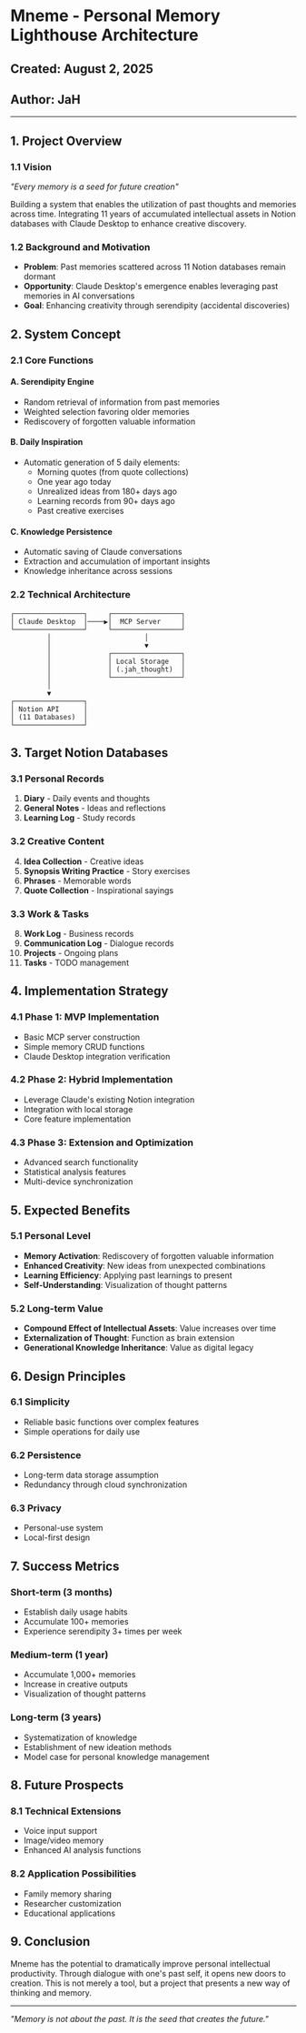 # Mneme - Personal Memory Lighthouse Architecture

## Created: August 2, 2025
## Author: JaH

---

## 1. Project Overview

### 1.1 Vision
*"Every memory is a seed for future creation"*

Building a system that enables the utilization of past thoughts and memories across time. Integrating 11 years of accumulated intellectual assets in Notion databases with Claude Desktop to enhance creative discovery.

### 1.2 Background and Motivation
- **Problem**: Past memories scattered across 11 Notion databases remain dormant
- **Opportunity**: Claude Desktop's emergence enables leveraging past memories in AI conversations
- **Goal**: Enhancing creativity through serendipity (accidental discoveries)

## 2. System Concept

### 2.1 Core Functions

#### A. Serendipity Engine
- Random retrieval of information from past memories
- Weighted selection favoring older memories
- Rediscovery of forgotten valuable information

#### B. Daily Inspiration
- Automatic generation of 5 daily elements:
  - Morning quotes (from quote collections)
  - One year ago today
  - Unrealized ideas from 180+ days ago
  - Learning records from 90+ days ago
  - Past creative exercises

#### C. Knowledge Persistence
- Automatic saving of Claude conversations
- Extraction and accumulation of important insights
- Knowledge inheritance across sessions

### 2.2 Technical Architecture

```
┌─────────────────┐     ┌─────────────────┐
│ Claude Desktop  │────▶│  MCP Server     │
└─────────────────┘     └─────────────────┘
         │                       │
         │                       ▼
         │              ┌─────────────────┐
         │              │ Local Storage   │
         │              │ (.jah_thought)  │
         │              └─────────────────┘
         │                       
         ▼                      
┌─────────────────┐            
│ Notion API      │            
│ (11 Databases)  │            
└─────────────────┘            
```

## 3. Target Notion Databases

### 3.1 Personal Records
1. **Diary** - Daily events and thoughts
2. **General Notes** - Ideas and reflections
3. **Learning Log** - Study records

### 3.2 Creative Content
4. **Idea Collection** - Creative ideas
5. **Synopsis Writing Practice** - Story exercises
6. **Phrases** - Memorable words
7. **Quote Collection** - Inspirational sayings

### 3.3 Work & Tasks
8. **Work Log** - Business records
9. **Communication Log** - Dialogue records
10. **Projects** - Ongoing plans
11. **Tasks** - TODO management

## 4. Implementation Strategy

### 4.1 Phase 1: MVP Implementation
- Basic MCP server construction
- Simple memory CRUD functions
- Claude Desktop integration verification

### 4.2 Phase 2: Hybrid Implementation
- Leverage Claude's existing Notion integration
- Integration with local storage
- Core feature implementation

### 4.3 Phase 3: Extension and Optimization
- Advanced search functionality
- Statistical analysis features
- Multi-device synchronization

## 5. Expected Benefits

### 5.1 Personal Level
- **Memory Activation**: Rediscovery of forgotten valuable information
- **Enhanced Creativity**: New ideas from unexpected combinations
- **Learning Efficiency**: Applying past learnings to present
- **Self-Understanding**: Visualization of thought patterns

### 5.2 Long-term Value
- **Compound Effect of Intellectual Assets**: Value increases over time
- **Externalization of Thought**: Function as brain extension
- **Generational Knowledge Inheritance**: Value as digital legacy

## 6. Design Principles

### 6.1 Simplicity
- Reliable basic functions over complex features
- Simple operations for daily use

### 6.2 Persistence
- Long-term data storage assumption
- Redundancy through cloud synchronization

### 6.3 Privacy
- Personal-use system
- Local-first design

## 7. Success Metrics

### Short-term (3 months)
- Establish daily usage habits
- Accumulate 100+ memories
- Experience serendipity 3+ times per week

### Medium-term (1 year)
- Accumulate 1,000+ memories
- Increase in creative outputs
- Visualization of thought patterns

### Long-term (3 years)
- Systematization of knowledge
- Establishment of new ideation methods
- Model case for personal knowledge management

## 8. Future Prospects

### 8.1 Technical Extensions
- Voice input support
- Image/video memory
- Enhanced AI analysis functions

### 8.2 Application Possibilities
- Family memory sharing
- Researcher customization
- Educational applications

## 9. Conclusion

Mneme has the potential to dramatically improve personal intellectual productivity. Through dialogue with one's past self, it opens new doors to creation. This is not merely a tool, but a project that presents a new way of thinking and memory.

---

*"Memory is not about the past. It is the seed that creates the future."*